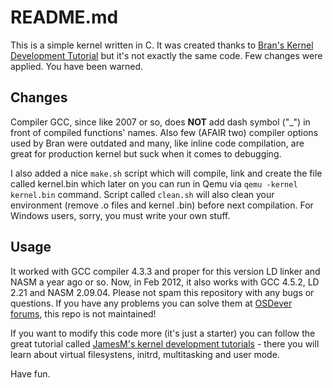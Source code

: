 # README.md

This is a simple kernel written in C. It was created thanks to [Bran's Kernel Development Tutorial](http://www.osdever.net/bkerndev/Docs/title.htm) but it's not exactly the same code. Few changes were applied. You have been warned.

## Changes

Compiler GCC, since like 2007 or so, does **NOT** add dash symbol ("_") in front of compiled functions' names. Also few (AFAIR two) compiler options used by Bran were outdated and many, like inline code compilation, are great for production kernel but suck when it comes to debugging.

I also added a nice `make.sh` script which will compile, link and create the file called kernel.bin which later on you can run in Qemu via `qemu -kernel kernel.bin` command. Script called `clean.sh` will also clean your environment (remove .o files and kernel .bin) before next compilation. For Windows users, sorry, you must write your own stuff.

## Usage

It worked with GCC compiler 4.3.3 and proper for this version LD linker and NASM a year ago or so. Now, in Feb 2012, it also works with GCC 4.5.2, LD 2.21 and NASM 2.09.04. Please not spam this repository with any bugs or questions. If you have any problems you can solve them at [OSDever forums](http://forum.osdev.org/), this repo is not maintained!

If you want to modify this code more (it's just a starter) you can follow the great tutorial called [JamesM's kernel development tutorials](http://www.jamesmolloy.co.uk/tutorial_html/) - there you will learn about virtual filesystens, initrd, multitasking and user mode.

Have fun.

